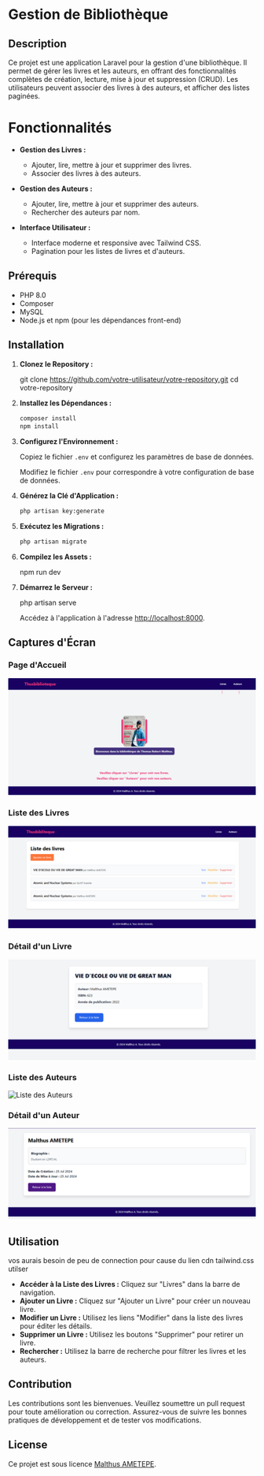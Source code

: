 
# Gestion de Bibliothèque

## Description

Ce projet est une application Laravel pour la gestion d'une bibliothèque. Il permet de gérer les livres et les auteurs, en offrant des fonctionnalités complètes de création, lecture, mise à jour et suppression (CRUD). Les utilisateurs peuvent associer des livres à des auteurs, et afficher des listes paginées.

# Fonctionnalités

- **Gestion des Livres :**
  - Ajouter, lire, mettre à jour et supprimer des livres.
  - Associer des livres à des auteurs.

- **Gestion des Auteurs :**
  - Ajouter, lire, mettre à jour et supprimer des auteurs.
  - Rechercher des auteurs par nom.

- **Interface Utilisateur :**
  - Interface moderne et responsive avec Tailwind CSS.
  - Pagination pour les listes de livres et d'auteurs.

## Prérequis

- PHP 8.0 
- Composer
- MySQL 
- Node.js et npm (pour les dépendances front-end)

## Installation

1. **Clonez le Repository :**

   git clone https://github.com/votre-utilisateur/votre-repository.git
   cd votre-repository
   

2. **Installez les Dépendances :**

   ```bash
   composer install
   npm install
   ```

3. **Configurez l'Environnement :**

   Copiez le fichier  `.env` et configurez les paramètres de base de données.

   Modifiez le fichier `.env` pour correspondre à votre configuration de base de données.

4. **Générez la Clé d'Application :**

   ```bash
   php artisan key:generate
   ```

5. **Exécutez les Migrations :**

   ```bash
   php artisan migrate
   ```

6. **Compilez les Assets :**


   npm run dev

7. **Démarrez le Serveur :**

   php artisan serve

   Accédez à l'application à l'adresse [http://localhost:8000](http://localhost:8000).

## Captures d'Écran

### Page d'Accueil

![Page d'Accueil](./public/img/page%20acceuil.png)

### Liste des Livres

![Liste des Livres](./public/img/ListeDslivre.png)

### Détail d'un Livre

![Détail d'un Livre](./public/img/DetailLivre.png)

### Liste des Auteurs

![Liste des Auteurs](img/LISTaUTEUR.png)

### Détail d'un Auteur

![Détail d'un Auteur](./public/img/detailsaut.png)

## Utilisation
vos aurais besoin de peu de connection pour cause du lien cdn tailwind.css utilser

- **Accéder à la Liste des Livres :** Cliquez sur "Livres" dans la barre de navigation.
- **Ajouter un Livre :** Cliquez sur "Ajouter un Livre" pour créer un nouveau livre.
- **Modifier un Livre :** Utilisez les liens "Modifier" dans la liste des livres pour éditer les détails.
- **Supprimer un Livre :** Utilisez les boutons "Supprimer" pour retirer un livre.
- **Rechercher :** Utilisez la barre de recherche pour filtrer les livres et les auteurs.

## Contribution

Les contributions sont les bienvenues. Veuillez soumettre un pull request pour toute amélioration ou correction. Assurez-vous de suivre les bonnes pratiques de développement et de tester vos modifications.

## License

Ce projet est sous licence [Malthus AMETEPE](LICENSE).

